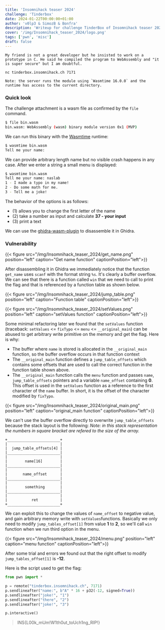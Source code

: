 ```yaml
---
title: 'Insomnihack teaser 2024'
challenge: 'Tinderbox'
date: 2024-01-22T00:00:00+01:00
author: 'v0lp3 & SimozB & Bonfra'
description: 'Writeup for challenge TinderBox of Insomnihack teaser 2024' 
cover: '/img/Insomnihack_teaser_2024/logo.png'
tags: ['pwn', 'misc']
draft: false
---
```


```
My friend is not a great developer but he insisted to work on a prototype in C. He said he compiled the program to WebAssembly and "it is super secure" but I am doubtful.

nc tinderbox.insomnihack.ch 7171

Note: the server runs the module using `Wasmtime 16.0.0` and the runtime has access to the current directory.
```

### Quick look

The challenge attachment is a wasm file as confirmed by the `file` command.

```bash
$ file bin.wasm
bin.wasm: WebAssembly (wasm) binary module version 0x1 (MVP)
```

We can run this binary with the [Wasmtime](https://github.com/bytecodealliance/wasmtime) runtime:

```bash
$ wasmtime bin.wasm
Tell me your name:
```

We can provide arbitrary length name but no visible crash happens in any case. After we enter a string a small menu is displayed:

```bash
$ wasmtime bin.wasm
Tell me your name: naslab
1 - I made a typo in my name!
2 - Do some math for me.
3 - Tell me a joke!
```

The behavior of the options is as follows:

- (1) allows you to change the first letter of the name
- (2) take a number as input and calculate **37 - your input**
- (3) print a text

We can use the [ghidra-wasm-plugin](https://github.com/nneonneo/ghidra-wasm-plugin) to disassemble it in Ghidra.

### Vulnerability

{{< figure src="/img/Insomnihack_teaser_2024/get_name.png" position="left" caption="Get name function" captionPosition="left">}}

After disassembling it in Ghidra we immediately notice that the function `get_name` uses `scanf` with the format string `%s`. It's clearly a buffer overflow.
We can see that there is a function called `win` that we need to call to print the flag and that is referenced by a function table as shown below.

{{< figure src="/img/Insomnihack_teaser_2024/jump_table.png" position="left" caption="Function table" captionPosition="left">}}

{{< figure src="/img/Insomnihack_teaser_2024/setValues.png" position="left" caption="setValues function" captionPosition="left">}}

Some minimal refactoring later we found that the `setValues` function (traceback: `setValues` <= `fixTypo` <=  `menu` <= `__original_main`) can be abused to get arbitrary write primitive on the memory and get the flag. Here is why:

- The buffer where `name` is stored is allocated in the `__original_main` function, so the buffer overflow occurs in that function context
- The `__original_main` function defines a `jump_table_offsets` which contains some offsets that are used to call the correct function in the function table shown above.
- The `__original_main` function calls the `menu` function and passes `name`, `jump_table_offsets` pointers and a variable `name_offset` containing **0**. This offset is used in the `setValues` function as a reference to the first character of the `name` buffer. In short, it is the offset of the character modified by `fixTypo`.

{{< figure src="/img/Insomnihack_teaser_2024/original_main.png" position="left" caption="original_main function" captionPosition="left">}}

We can't use the buffer overflow directly to overwrite `jump_table_offsets` because the stack layout is the following:
*Note: in this stack representation the numbers in square bracket are refered to the size of the array.*

```
+________________________+
|                        |
|  jump_table_offsets[4] |
|________________________|
|                        |
|        name[16]        |
|________________________|
|                        |
|       name_offset      |
|________________________|
|                        |
|        something       |
|________________________|
|                        |
|           ret          |
+________________________+

```

We can exploit this to change the values of `name_offset` to negative value, and gain arbitrary memory write with `setValues`functions. Basically we only need to modify `jump_tables_offset[1]` from value **1** to **2**, so we'll call `win` function when we run third option in the menu.

{{< figure src="/img/Insomnihack_teaser_2024/menu.png" position="left" caption="menu function" captionPosition="left">}}

After some trial and errors we found out that the right offset to modify `jump_tables_offset[1]` is **-12**. 

Here is the script used to get the flag:

```python
from pwn import *

p = remote("tinderbox.insomnihack.ch", 7171)
p.sendlineafter("name:", b"A" * 16 + p32(-12, signed=True))
p.sendlineafter("joke!", "1")
p.sendlineafter("there", "2")
p.sendlineafter("joke!", "3")

p.interactive()
```

> INS{L00k_mUm!W1th0ut_toUch1ng_RIP!}
